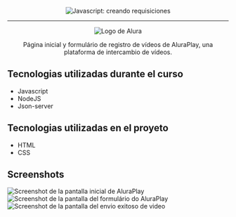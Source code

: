 <p align="center"> <img src="https://github.com/josevflores911/JavaScript/blob/main/img/encabezado/screenshoot_d.PNG" alt="Javascript: creando requisiciones"> </p>

<hr>

<p align="center"> <img src="https://github.com/MonicaHillman/aluraplay-requisicoes/blob/main/img/logo.png" alt="Logo de Alura"> </p>
<p align="center">Página inicial y formulário de registro de vídeos de AluraPlay, una plataforma de intercambio de vídeos.</p>

## Tecnologias utilizadas durante el curso
* Javascript
* NodeJS
* Json-server

## Tecnologias utilizadas en el proyeto
* HTML
* CSS

## Screenshots
![Screenshot de la pantalla inicial de AluraPlay](https://github.com/josevflores911/JavaScript/blob/main/img/encabezado/screenshoot_a.PNG)
![Screenshot de la pantalla del formulário do AluraPlay](https://github.com/josevflores911/JavaScript/blob/main/img/encabezado/screenshoot_b.PNG)
![Screenshot de la pantalla del envio exitoso de video](https://github.com/josevflores911/JavaScript/blob/main/img/encabezado/screenshoot_b.PNG)
